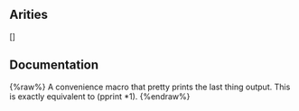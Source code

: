 ## Arities
[]

## Documentation
{%raw%}
A convenience macro that pretty prints the last thing output. This is
exactly equivalent to (pprint *1).
{%endraw%}
